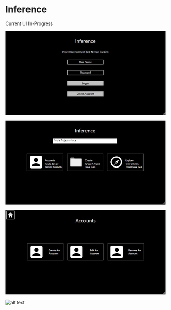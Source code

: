 # Inference

Current UI In-Progress

![alt text](https://github.com/JordanHumphrey/Inference/blob/master/Inference/Images/loginPage.JPG)

![alt text](https://github.com/JordanHumphrey/Inference/blob/master/Inference/Images/githubImagePreview.JPG)

![alt text](https://github.com/JordanHumphrey/Inference/blob/master/Inference/Images/accountsPage.JPG)

![alt text](https://github.com/JordanHumphrey/Inference/blob/master/Inference/Images/projectsCreate.JPG)
